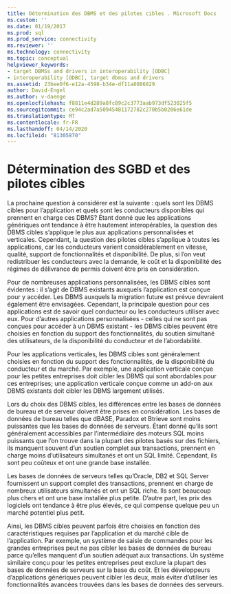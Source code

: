 ```yaml
---
title: Détermination des DBMS et des pilotes cibles . Microsoft Docs
ms.custom: ''
ms.date: 01/19/2017
ms.prod: sql
ms.prod_service: connectivity
ms.reviewer: ''
ms.technology: connectivity
ms.topic: conceptual
helpviewer_keywords:
- target DBMSs and drivers in interoperability [ODBC]
- interoperability [ODBC], target dbmss and drivers
ms.assetid: 23bee0f6-e12a-4598-b34e-df11a8086829
author: David-Engel
ms.author: v-daenge
ms.openlocfilehash: f8811e4d289a8fc89c2c3773aab973df523025f5
ms.sourcegitcommit: ce94c2ad7a50945481172782c270b5b0206e61de
ms.translationtype: MT
ms.contentlocale: fr-FR
ms.lasthandoff: 04/14/2020
ms.locfileid: "81305870"
---
```

# <a name="determining-the-target-dbmss-and-drivers"></a>Détermination des SGBD et des pilotes cibles
La prochaine question à considérer est la suivante : quels sont les DBMS cibles pour l’application et quels sont les conducteurs disponibles qui prennent en charge ces DBMS? Étant donné que les applications génériques ont tendance à être hautement interopérables, la question des DBMS cibles s’applique le plus aux applications personnalisées et verticales. Cependant, la question des pilotes cibles s’applique à toutes les applications, car les conducteurs varient considérablement en vitesse, qualité, support de fonctionnalités et disponibilité. De plus, si l’on veut redistribuer les conducteurs avec la demande, le coût et la disponibilité des régimes de délivrance de permis doivent être pris en considération.  
  
 Pour de nombreuses applications personnalisées, les DBMS cibles sont évidentes : il s’agit de DBMS existants auxquels l’application est conçue pour y accéder. Les DBMS auxquels la migration future est prévue devraient également être envisagées. Cependant, la principale question pour ces applications est de savoir quel conducteur ou les conducteurs utiliser avec eux. Pour d’autres applications personnalisées - celles qui ne sont pas conçues pour accéder à un DBMS existant - les DBMS cibles peuvent être choisies en fonction du support des fonctionnalités, du soutien simultané des utilisateurs, de la disponibilité du conducteur et de l’abordabilité.  
  
 Pour les applications verticales, les DBMS cibles sont généralement choisies en fonction du support des fonctionnalités, de la disponibilité du conducteur et du marché. Par exemple, une application verticale conçue pour les petites entreprises doit cibler les DBMS qui sont abordables pour ces entreprises; une application verticale conçue comme un add-on aux DBMS existants doit cibler les DBMS largement utilisés.  
  
 Lors du choix des DBMS cibles, les différences entre les bases de données de bureau et de serveur doivent être prises en considération. Les bases de données de bureau telles que dBASE, Paradox et Btrieve sont moins puissantes que les bases de données de serveurs. Étant donné qu’ils sont généralement accessibles par l’intermédiaire des moteurs SQL moins puissants que l’on trouve dans la plupart des pilotes basés sur des fichiers, ils manquent souvent d’un soutien complet aux transactions, prennent en charge moins d’utilisateurs simultanés et ont un SQL limité. Cependant, ils sont peu coûteux et ont une grande base installée.  
  
 Les bases de données de serveurs telles qu’Oracle, DB2 et SQL Server fournissent un support complet des transactions, prennent en charge de nombreux utilisateurs simultanés et ont un SQL riche. Ils sont beaucoup plus chers et ont une base installée plus petite. D’autre part, les prix des logiciels ont tendance à être plus élevés, ce qui compense quelque peu un marché potentiel plus petit.  
  
 Ainsi, les DBMS cibles peuvent parfois être choisies en fonction des caractéristiques requises par l’application et du marché cible de l’application. Par exemple, un système de saisie de commandes pour les grandes entreprises peut ne pas cibler les bases de données de bureau parce qu’elles manquent d’un soutien adéquat aux transactions. Un système similaire conçu pour les petites entreprises peut exclure la plupart des bases de données de serveurs sur la base du coût. Et les développeurs d’applications génériques peuvent cibler les deux, mais éviter d’utiliser les fonctionnalités avancées trouvées dans les bases de données des serveurs.
